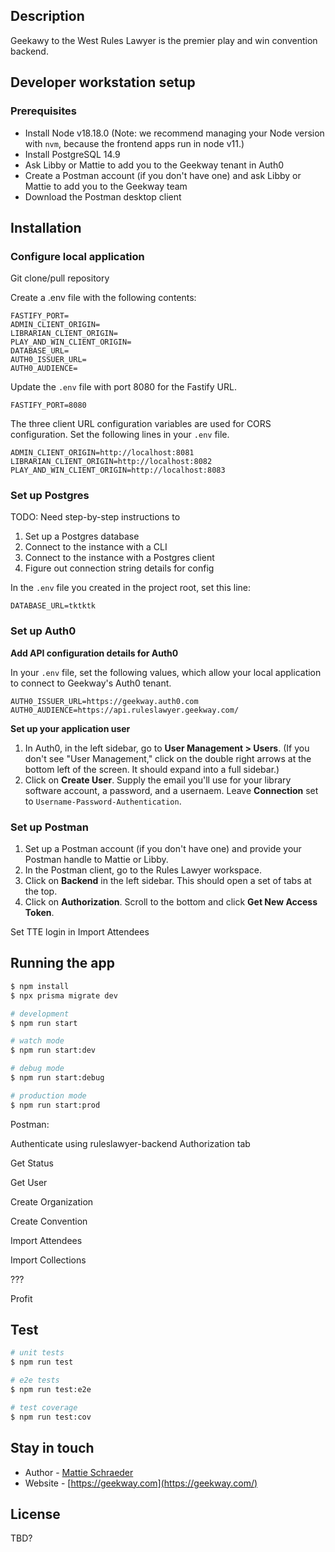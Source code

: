 
## Description

Geekawy to the West Rules Lawyer is the premier play and win convention backend.

## Developer workstation setup

### Prerequisites

* Install Node v18.18.0 (Note: we recommend managing your Node version with `nvm`, because the frontend apps run in node v11.)
* Install PostgreSQL 14.9
* Ask Libby or Mattie to add you to the Geekway tenant in Auth0
* Create a Postman account (if you don't have one) and ask Libby or Mattie to add you to the Geekway team
* Download the Postman desktop client

## Installation

### Configure local application

Git clone/pull repository

Create a .env file with the following contents: 

```
FASTIFY_PORT=
ADMIN_CLIENT_ORIGIN=
LIBRARIAN_CLIENT_ORIGIN=
PLAY_AND_WIN_CLIENT_ORIGIN=
DATABASE_URL=
AUTH0_ISSUER_URL=
AUTH0_AUDIENCE=
```

Update the `.env` file with port 8080 for the Fastify URL.

```
FASTIFY_PORT=8080
```

The three client URL configuration variables are used for CORS configuration. Set the following lines in your `.env` file.

```
ADMIN_CLIENT_ORIGIN=http://localhost:8081
LIBRARIAN_CLIENT_ORIGIN=http://localhost:8082
PLAY_AND_WIN_CLIENT_ORIGIN=http://localhost:8083
```

### Set up Postgres

TODO: Need step-by-step instructions to
1. Set up a Postgres database
2. Connect to the instance with a CLI
3. Connect to the instance with a Postgres client
4. Figure out connection string details for config

In the `.env` file you created in the project root, set this line:

```
DATABASE_URL=tktktk
```

### Set up Auth0

**Add API configuration details for Auth0**

In your `.env` file, set the following values, which allow your local application to connect to Geekway's Auth0 tenant.

```
AUTH0_ISSUER_URL=https://geekway.auth0.com
AUTH0_AUDIENCE=https://api.ruleslawyer.geekway.com/
```

**Set up your application user**

1. In Auth0, in the left sidebar, go to **User Management > Users**. (If you don't see "User Management," click on the double right arrows at the bottom left of the screen. It should expand into a full sidebar.)
2. Click on **Create User**. Supply the email you'll use for your library software account, a password, and a usernaem. Leave **Connection** set to `Username-Password-Authentication`. 

### Set up Postman

1. Set up a Postman account (if you don't have one) and provide your Postman handle to Mattie or Libby. 
2. In the Postman client, go to the Rules Lawyer workspace.
3. Click on **Backend** in the left sidebar. This should open a set of tabs at the top.
4. Click on **Authorization**. Scroll to the bottom and click **Get New Access Token**.

Set TTE login in Import Attendees

## Running the app

```bash
$ npm install
$ npx prisma migrate dev
```

```bash
# development
$ npm run start

# watch mode
$ npm run start:dev

# debug mode
$ npm run start:debug

# production mode
$ npm run start:prod
```

Postman:

Authenticate using ruleslawyer-backend Authorization tab

Get Status

Get User

Create Organization

Create Convention

Import Attendees

Import Collections

???

Profit

## Test

```bash
# unit tests
$ npm run test

# e2e tests
$ npm run test:e2e

# test coverage
$ npm run test:cov
```

## Stay in touch

- Author - [Mattie Schraeder](mailto:mattie@geekway.com)
- Website - [https://geekway.com](https://geekway.com/)

## License

TBD?
